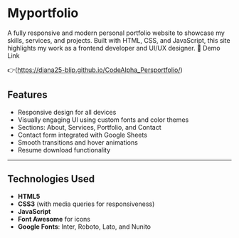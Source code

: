 # Myportfolio
A fully responsive and modern personal portfolio website to showcase my skills, services, and projects. Built with HTML, CSS, and JavaScript, this site highlights my work as a frontend developer and UI/UX designer.
🔗 Demo Link

👉(https://diana25-blip.github.io/CodeAlpha_Persportfolio/)

## Features

- Responsive design for all devices
- Visually engaging UI using custom fonts and color themes
- Sections: About, Services, Portfolio, and Contact
- Contact form integrated with Google Sheets
- Smooth transitions and hover animations
- Resume download functionality

---

## Technologies Used

- **HTML5**  
- **CSS3** (with media queries for responsiveness)  
- **JavaScript**  
- **Font Awesome** for icons  
- **Google Fonts**: Inter, Roboto, Lato, and Nunito
